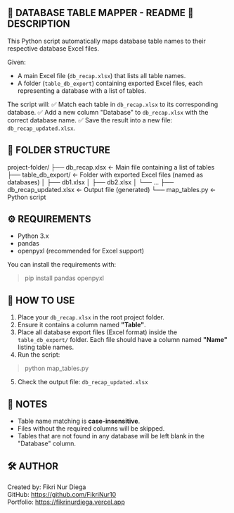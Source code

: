📄 DATABASE TABLE MAPPER - README
🧠 DESCRIPTION
-----------------------------------------------
This Python script automatically maps database table names to their respective database Excel files.

Given:
- A main Excel file (`db_recap.xlsx`) that lists all table names.
- A folder (`table_db_export`) containing exported Excel files, each representing a database with a list of tables.

The script will:
✅ Match each table in `db_recap.xlsx` to its corresponding database.
✅ Add a new column "Database" to `db_recap.xlsx` with the correct database name.
✅ Save the result into a new file: `db_recap_updated.xlsx`.

📁 FOLDER STRUCTURE
-----------------------------------------------
project-folder/
├── db_recap.xlsx               <- Main file containing a list of tables
├── table_db_export/           <- Folder with exported Excel files (named as databases)
│   ├── db1.xlsx
│   ├── db2.xlsx
│   └── ...
├── db_recap_updated.xlsx      <- Output file (generated)
└── map_tables.py              <- Python script

⚙️ REQUIREMENTS
-----------------------------------------------
- Python 3.x
- pandas
- openpyxl (recommended for Excel support)

You can install the requirements with:
> pip install pandas openpyxl

🚀 HOW TO USE
-----------------------------------------------
1. Place your `db_recap.xlsx` in the root project folder.
2. Ensure it contains a column named **"Table"**.
3. Place all database export files (Excel format) inside the `table_db_export/` folder.
   Each file should have a column named **"Name"** listing table names.
4. Run the script:
> python map_tables.py

5. Check the output file: `db_recap_updated.xlsx`

📌 NOTES
-----------------------------------------------
- Table name matching is **case-insensitive**.
- Files without the required columns will be skipped.
- Tables that are not found in any database will be left blank in the "Database" column.

🛠️ AUTHOR
-----------------------------------------------
Created by: Fikri Nur Diega  
GitHub: https://github.com/FikriNur10  
Portfolio: https://fikrinurdiega.vercel.app

